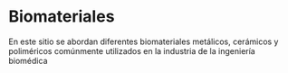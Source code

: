 # Biomateriales
En este sitio se abordan diferentes biomateriales metálicos, cerámicos y poliméricos comúnmente utilizados en la industria de la ingeniería biomédica
